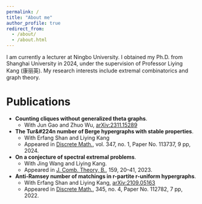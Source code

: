 ```yaml
---
permalink: /
title: "About me"
author_profile: true
redirect_from: 
  - /about/
  - /about.html
---
```


I am currently a lecturer at Ningbo University. I obtained my Ph.D. from Shanghai University in 2024, under the supervision of Professor Liying Kang (康丽英). My research interests include extremal combinatorics and graph theory.

Publications
======
- **Counting cliques without generalized theta graphs**.
  - With Jun Gao and Zhuo Wu, [arXiv:2311.15289](https://arxiv.org/abs/2311.15289)
- **The Tur&#224n number of Berge hypergraphs with stable properties**.
  - With Erfang Shan and Liying Kang
  - Appeared in [Discrete Math.](https://www.sciencedirect.com/science/article/pii/S0012365X23004235?casa_token=POCaijDJFt8AAAAA:FfPbQCihG-HdxWs9tRUNQGDWaq0dxPyub_DR_X3zrIareuSZOAR_eM9_1UTBAV0JCfSZWfKjPk7P), vol. 347, no. 1, Paper No. 113737, 9 pp, 2024.
- **On a conjecture of spectral extremal problems**.
  - With Jing Wang and Liying Kang.
  - Appeared in [J. Comb. Theory, B.](https://www.sciencedirect.com/science/article/pii/S0095895622001198?casa_token=OTB7ga9DyeoAAAAA:wpuWOiAznAuY3nebZ47Y6IdiPyR7XmyNjrrOnA-EIlhpcjX43KXTaepkMam0b9UGSVcrl9C7Ouf5),  159, 20–41, 2023.
- **Anti-Ramsey number of matchings in r-partite r-uniform hypergraphs**.
  - With Erfang Shan and Liying Kang, [arXiv:2109.05163](https://arxiv.org/abs/2109.05163)
  - Appeared in [Discrete Math.](https://www.sciencedirect.com/science/article/abs/pii/S0012365X21004957), 345, no. 4, Paper No. 112782, 7 pp, 2022.

